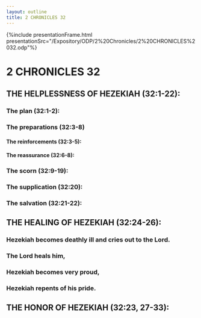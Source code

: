 ```yaml
---
layout: outline
title: 2 CHRONICLES 32
---
```

{%include presentationFrame.html presentationSrc="/Expository/ODP/2%20Chronicles/2%20CHRONICLES%2032.odp"%}

# 2 CHRONICLES 32 
## THE HELPLESSNESS OF HEZEKIAH (32:1-22): 
###  The plan (32:1-2): 
###  The preparations (32:3-8) 
####  The reinforcements (32:3-5): 
####  The reassurance (32:6-8): 
###  The scorn (32:9-19): 
###  The supplication (32:20): 
###  The salvation (32:21-22): 
## THE HEALING OF HEZEKIAH (32:24-26): 
###  Hezekiah becomes deathly ill and cries out to the Lord. 
###  The Lord heals him, 
###  Hezekiah becomes very proud, 
###  Hezekiah repents of his pride. 
## THE HONOR OF HEZEKIAH (32:23, 27-33): 
